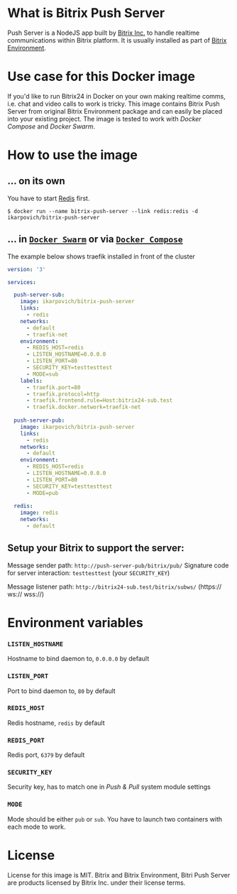 # What is Bitrix Push Server

Push Server is a NodeJS app built by [Bitrix Inc.](https://www.bitrix24.com) to handle realtime communications within Bitrix 
platform. It is usually installed as part of [Bitrix Environment](https://www.bitrix24.com/self-hosted/installation.php).

# Use case for this Docker image

If you'd like to run Bitrix24 in Docker on your own making realtime comms, i.e. chat and video calls to work is tricky.
This image contains Bitrix Push Server from original Bitrix Environment package and can easily be placed into your existing project. 
The image is tested to work with *Docker Compose* and *Docker Swarm*.

# How to use the image

## ... on its own

You have to start [Redis](https://hub.docker.com/_/redis/) first.

```console
$ docker run --name bitrix-push-server --link redis:redis -d ikarpovich/bitrix-push-server
```

## ... in [`Docker Swarm`](https://docs.docker.com/engine/reference/commandline/stack_deploy/) or via [`Docker Compose`](https://github.com/docker/compose)

The example below shows traefik installed in front of the cluster

```yaml
version: '3'

services:

  push-server-sub:
    image: ikarpovich/bitrix-push-server
    links:
      - redis
    networks:
      - default
      - traefik-net
    environment:
      - REDIS_HOST=redis
      - LISTEN_HOSTNAME=0.0.0.0
      - LISTEN_PORT=80
      - SECURITY_KEY=testtesttest
      - MODE=sub
    labels:
      - traefik.port=80
      - traefik.protocol=http
      - traefik.frontend.rule=Host:bitrix24-sub.test
      - traefik.docker.network=traefik-net
      
  push-server-pub:
    image: ikarpovich/bitrix-push-server
    links:
      - redis
    networks:
      - default
    environment:
      - REDIS_HOST=redis
      - LISTEN_HOSTNAME=0.0.0.0
      - LISTEN_PORT=80
      - SECURITY_KEY=testtesttest
      - MODE=pub
      
  redis:
    image: redis
    networks:
      - default      
```

## Setup your Bitrix to support the server:

Message sender path: `http://push-server-pub/bitrix/pub/`
Signature code for server interaction: `testtesttest` (your `SECURITY_KEY`)

Message listener path: `http://bitrix24-sub.test/bitrix/subws/` (https:// ws:// wss://)

# Environment variables

### `LISTEN_HOSTNAME`

Hostname to bind daemon to, `0.0.0.0` by default

### `LISTEN_PORT`

Port to bind daemon to, `80` by default

### `REDIS_HOST`

Redis hostname, `redis` by default

### `REDIS_PORT`

Redis port, `6379` by default

### `SECURITY_KEY`

Security key, has to match one in *Push & Pull* system module settings

### `MODE`

Mode should be either `pub` or `sub`. You have to launch two containers with each mode to work.

# License

License for this image is MIT.
Bitrix and Bitrix Environment, Bitri Push Server are products licensed by Bitrix Inc. under their license terms.